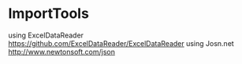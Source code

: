 # ImportTools
using ExcelDataReader   https://github.com/ExcelDataReader/ExcelDataReader
using Josn.net          http://www.newtonsoft.com/json

